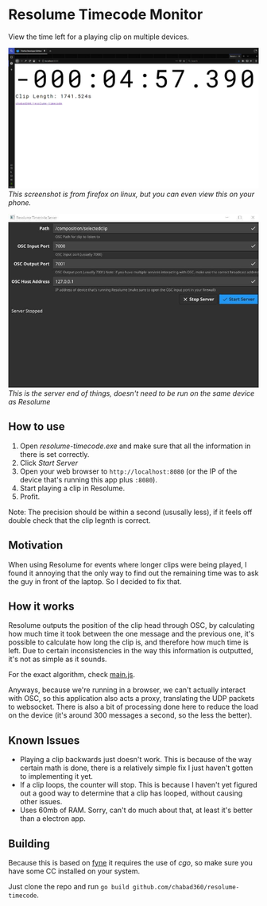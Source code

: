 # Resolume Timecode Monitor

View the time left for a playing clip on multiple devices.

![browser demo](demo.png)
_This screenshot is from firefox on linux, but you can even view this on your phone._

![server demo](demo2.jpg)
_This is the server end of things, doesn't need to be run on the same device as Resolume_

## How to use

1. Open _resolume-timecode.exe_ and make sure that all the information in there is set correctly.
2. Click _Start Server_
3. Open your web browser to `http://localhost:8080` (or the IP of the device that's running this app plus `:8080`).
4. Start playing a clip in Resolume.
5. Profit.

Note: The precision should be within a second (ususally less), if it feels off double check that the clip legnth is correct.

## Motivation

When using Resolume for events where longer clips were being played, I found it annoying that the only way to find out
the remaining time was to ask the guy in front of the laptop. So I decided to fix that.

## How it works

Resolume outputs the position of the clip head through OSC, by calculating how much time it took between the one message
and the previous one, it's possible to calculate how long the clip is, and therefore how much time is left.
Due to certain inconsistencies in the way this information is outputted, it's not as simple as it sounds.

For the exact algorithm, check [main.js](https://github.com/chabad360/resolume-timecode/blob/master/main.js).

Anyways, because we're running in a browser, we can't actually interact with OSC, so this application also acts a proxy,
translating the UDP packets to websocket. There is also a bit of processing done here to reduce the load on the device
(it's around 300 messages a second, so the less the better).

## Known Issues

- Playing a clip backwards just doesn't work. This is because of the way certain math is done, there is a relatively simple fix
  I just haven't gotten to implementing it yet.
- If a clip loops, the counter will stop. This is because I haven't yet figured out a good way to determine that a clip has looped,
  without causing other issues.
- Uses 60mb of RAM. Sorry, can't do much about that, at least it's better than a electron app.  

## Building

Because this is based on [fyne](https://fyne.io) it requires the use of _cgo_, so make sure you have some CC installed on your system.

Just clone the repo and run `go build github.com/chabad360/resolume-timecode`.
